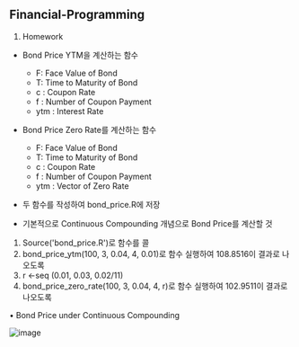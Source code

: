 ## Financial-Programming  
1. Homework  
* Bond Price YTM을 계산하는 함수
	* F: Face Value of Bond  
	* T: Time to Maturity of Bond  
	* c : Coupon Rate  
	* f : Number of Coupon Payment  
	* ytm : Interest Rate  

* Bond Price Zero Rate를 계산하는 함수  
	* F: Face Value of Bond  
	* T: Time to Maturity of Bond  
	* c : Coupon Rate  
	* f : Number of Coupon Payment  
	* ytm : Vector of Zero Rate

* 두 함수를 작성하여 bond_price.R에 저장

* 기본적으로 Continuous Compounding 개념으로 Bond Price를 계산할 것

1) Source('bond_price.R')로 함수를 콜  
2) bond_price_ytm(100, 3, 0.04, 4, 0.01)로 함수 실행하여 108.8516이 결과로 나오도록  
3) r <-seq (0.01, 0.03, 0.02/11)  
4) bond_price_zero_rate(100, 3, 0.04, 4, r)로 함수 실행하여 102.9511이 결과로 나오도록  

• Bond Price under Continuous Compounding  

![image](https://user-images.githubusercontent.com/74888819/110228146-22011f00-7f42-11eb-8df4-0b024a45a962.png)
